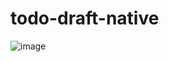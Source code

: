 # todo-draft-native

![image](https://user-images.githubusercontent.com/78813283/173953117-cb033d37-b6c5-42eb-835b-59147b77a218.png)
